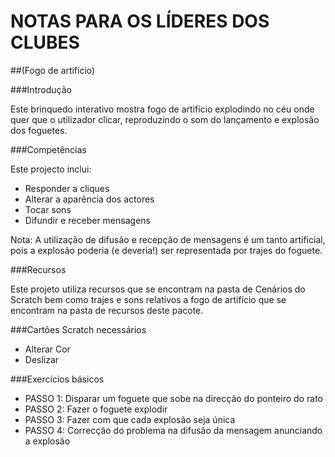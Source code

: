 # NOTAS PARA OS LÍDERES DOS CLUBES
##(Fogo de artifício)

###Introdução

Este brinquedo interativo mostra fogo de artifício explodindo no céu onde quer
que o utilizador clicar, reproduzindo o som do lançamento e explosão dos
foguetes.

###Competências

Este projecto inclui:
- Responder a cliques
- Alterar a aparência dos actores
- Tocar sons 
- Difundir e receber mensagens

Nota: A utilização de difusão e recepção de mensagens é um tanto artificial,
pois a explosão poderia (e deveria!) ser representada por trajes do foguete.

###Recursos

Este projeto utiliza recursos que se encontram na pasta de Cenários do Scratch
bem como trajes e sons relativos a fogo de artifício que se encontram na pasta
de recursos deste pacote.

###Cartões Scratch necessários

- Alterar Cor 
- Deslizar

###Exercícios básicos

- PASSO 1: Disparar um foguete que sobe na direcção do ponteiro do rato
- PASSO 2: Fazer o foguete explodir
- PASSO 3: Fazer com que cada explosão seja única
- PASSO 4: Correcção do problema na difusão da mensagem anunciando a explosão 